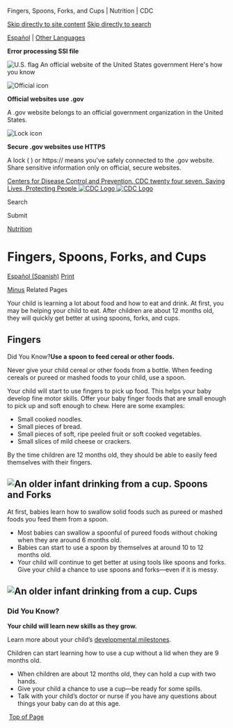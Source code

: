 





















Fingers, Spoons, Forks, and Cups \| Nutrition \| CDC
 










 






 











 




[Skip directly to site content](#content)
[Skip directly to search](#headerSearch)


[Español](/spanish/) \| 
[Other Languages](https://wwwn.cdc.gov/pubs/other-languages/)

**Error processing SSI file**  



![U.S. flag](/TemplatePackage/4.0/assets/imgs/uswds/us_flag_small.png)
An official website of the United States government Here's how you know 



![Official icon](/TemplatePackage/4.0/assets/imgs/uswds/icon-dot-gov.svg)



**Official websites use .gov**


A .gov website belongs to an official government organization in the United States.







![Lock icon](/TemplatePackage/4.0/assets/imgs/uswds/icon-https.svg)



**Secure .gov websites use HTTPS**


A lock (  ) or https:// means you've safely connected to the .gov website. Share sensitive information only on official, secure websites.








 



[Centers for Disease Control and Prevention. CDC twenty four seven. Saving Lives, Protecting People
![CDC Logo](/TemplatePackage/4.0/assets/imgs/logo/logo-notext.svg)
![CDC Logo](/TemplatePackage/4.0/assets/imgs/logo/logo-notext.svg)](https://www.cdc.gov/)





Search









Submit


















 [Nutrition](/nutrition/php/about/index.html)










 











Fingers, Spoons, Forks, and Cups
================================

 
[Español (Spanish)](/nutrition/infantandtoddlernutrition/mealtime/dedos-cucharas-tenedores-y-vasos.html) [Print](#print)



[Minus](#collapse_28416627fc3a6ce7b)
Related Pages




Your child is learning a lot about food and how to eat and drink. At first, you may be helping your child to eat. After children are about 12 months old, they will quickly get better at using spoons, forks, and cups.


Fingers
-------


Did You Know?**Use a spoon to feed cereal or other foods.**


Never give your child cereal or other foods from a bottle. When feeding cereals or pureed or mashed foods to your child, use a spoon.



Your child will start to use fingers to pick up food. This helps your baby develop fine motor skills. Offer your baby finger foods that are small enough to pick up and soft enough to chew. Here are some examples:


* Small cooked noodles.
* Small pieces of bread.
* Small pieces of soft, ripe peeled fruit or soft cooked vegetables.
* Small slices of mild cheese or crackers.


By the time children are 12 months old, they should be able to easily feed themselves with their fingers.


![An older infant drinking from a cup.](/nutrition/infantandtoddlernutrition/images/hands-cups.jpg?_=78991 "hands-cups")
Spoons and Forks
----------------


At first, babies learn how to swallow solid foods such as pureed or mashed foods you feed them from a spoon.


* Most babies can swallow a spoonful of pureed foods without choking when they are around 6 months old.
* Babies can start to use a spoon by themselves at around 10 to 12 months old.
* Your child will continue to get better at using tools like spoons and forks. Give your child a chance to use spoons and forks—even if it is messy.


![An older infant drinking from a cup.](/nutrition/infantandtoddlernutrition/images/hands-cups.jpg?_=78991 "hands-cups")
Cups
----


### Did You Know?

**Your child will learn new skills as they grow.** 


Learn more about your child’s [developmental milestones](/ncbddd/actearly/milestones/index.html).



Children can start learning how to use a cup without a lid when they are 9 months old.


* When children are about 12 months old, they can hold a cup with two hands.
* Give your child a chance to use a cup—be ready for some spills.
* Talk with your child’s doctor or nurse if you have any questions about things your baby can do at this age.


 [Top of Page](#)



